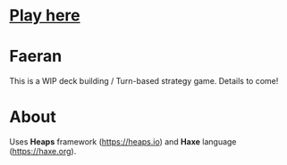 # [Play here](https://jw-develop.github.io/faeran-public/)

# Faeran
This is a WIP deck building / Turn-based strategy game. Details to come!

# About
Uses **Heaps** framework (https://heaps.io) and **Haxe** language (https://haxe.org).

